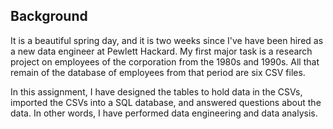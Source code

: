 ## Background
It is a beautiful spring day, and it is two weeks since I've have been hired as a new data engineer at Pewlett Hackard. My first major task is a research project on employees of the corporation from the 1980s and 1990s. All that remain of the database of employees from that period are six CSV files.

In this assignment, I have designed the tables to hold data in the CSVs, imported the CSVs into a SQL database, and answered questions about the data. In other words, I have performed data engineering and data analysis.

